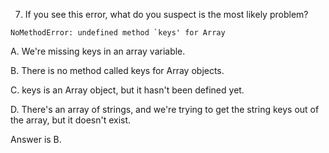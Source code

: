 7. If you see this error, what do you suspect is the most likely problem?
```
NoMethodError: undefined method `keys' for Array
```
A. We're missing keys in an array variable.

B. There is no method called keys for Array objects.

C. keys is an Array object, but it hasn't been defined yet.

D. There's an array of strings, and we're trying to get the string keys out of the array, but it doesn't exist.

Answer is B.
